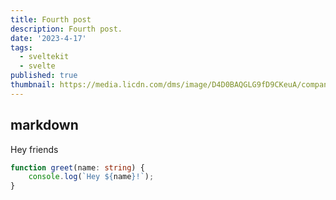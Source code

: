 ```yaml
---
title: Fourth post
description: Fourth post.
date: '2023-4-17'
tags:
  - sveltekit
  - svelte
published: true
thumbnail: https://media.licdn.com/dms/image/D4D0BAQGLG9fD9CKeuA/company-logo_200_200/0/1686144597460/twinversetech_logo?e=1729728000&v=beta&t=VllpZqAxl_sxCySQHgzlu-TBI4EceRfhAJgIWuV_ohs
---
```


## markdown

Hey friends

```ts
function greet(name: string) {
	console.log(`Hey ${name}!`);
}
```
